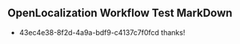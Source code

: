 ## OpenLocalization Workflow Test MarkDown
* 43ec4e38-8f2d-4a9a-bdf9-c4137c7f0fcd thanks!

<!--HONumber=Jul16_HO2-->



